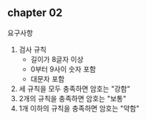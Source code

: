 
## chapter 02
요구사항
1. 검사 규칙
   - 길이가 8글자 이상
   - 0부터 9사이 숫자 포함
   - 대문자 포함
2. 세 규칙을 모두 충족하면 암호는 "강함"
3. 2개의 규칙을 충족하면 암호는 "보통"
4. 1개 이하의 규칙을 충족하면 암호는 "약함"
